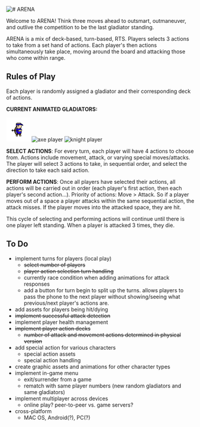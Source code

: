 ![# ARENA](https://github.com/loganherr/arena/blob/master/arena/Assets.xcassets/title.spriteatlas/arena_0.imageset/arena_0.png)

Welcome to ARENA! Think three moves ahead to outsmart, outmaneuver, and outlive the competition to be the last gladiator standing.

ARENA is a mix of deck-based, turn-based, RTS. Players selects 3 actions to take from a set hand of actions. Each player's then actions simultaneously take place, moving around the board and attacking those who come within range.

## 

## Rules of Play

Each player is randomly assigned a gladiator and their corresponding deck of actions.

**CURRENT ANIMATED GLADIATORS:**

![archer player](https://github.com/loganherr/arena/blob/master/arena/Assets.xcassets/archer_idle.spriteatlas/archer_idle_0.imageset/archer_idle_0.png) ![axe player](https://github.com/loganherr/arena/blob/master/arena/Assets.xcassets/axe_idle.spriteatlas/axe_idle_0.imageset/axe_idle_0.png) ![knight player](https://github.com/loganherr/arena/blob/master/arena/Assets.xcassets/knight_idle.spriteatlas/knight_idle_0.imageset/knight_idle_0.png)

**SELECT ACTIONS**: For every turn, each player will have 4 actions to choose from. Actions include movement, attack, or varying special moves/attacks. The player will select 3 actions to take, in sequential order, and select the direction to take each said action.

**PERFORM ACTIONS**: Once all players have selected their actions, all actions will be carried out in order (each player's first action, then each player's second action...). Priority of actions: Move > Attack. So if a player moves out of a space a player attacks within the same sequential action, the attack misses. If the player moves into the attacked space, they are hit.

This cycle of selecting and performing actions will continue until there is one player left standing. When a player is attacked 3 times, they die.


## To Do

* implement turns for players (local play)
  * ~~select number of players~~
  * ~~player action selection turn handling~~
  * currently race condition when adding animations for attack responses
  * add a button for turn begin to split up the turns. allows players to pass the phone to the next player without showing/seeing what previous/next player's actions are.
* add assets for players being hit/dying
* ~~implement successful attack detection~~
* implement player health management
* ~~implement player action decks~~
  * ~~number of attack and movement actions determined in physical version~~
* add special action for various characters
  * special action assets
  * special action handling
* create graphic assets and animations for other character types
* implement in-game menu
  * exit/surrender from a game
  * rematch with same player numbers (new random gladiators and same gladiators)
* implement multiplayer across devices
  * online play? peer-to-peer vs. game servers?
* cross-platform
  * MAC OS, Android(?), PC(?)

